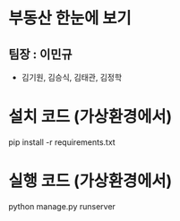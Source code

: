 # 부동산 한눈에 보기
## 팀장 : 이민규
- 김기원, 김승식, 김태관, 김정학

# 설치 코드 (가상환경에서)
pip install -r requirements.txt
# 실행 코드 (가상환경에서)
python manage.py runserver
